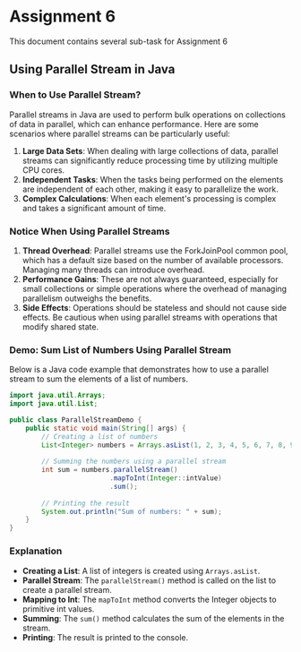# Assignment 6
This document contains several sub-task for Assignment 6

## Using Parallel Stream in Java

### When to Use Parallel Stream?

Parallel streams in Java are used to perform bulk operations on collections of data in parallel, which can enhance performance. Here are some scenarios where parallel streams can be particularly useful:

1. **Large Data Sets**: When dealing with large collections of data, parallel streams can significantly reduce processing time by utilizing multiple CPU cores.
2. **Independent Tasks**: When the tasks being performed on the elements are independent of each other, making it easy to parallelize the work.
3. **Complex Calculations**: When each element's processing is complex and takes a significant amount of time.

### Notice When Using Parallel Streams

1. **Thread Overhead**: Parallel streams use the ForkJoinPool common pool, which has a default size based on the number of available processors. Managing many threads can introduce overhead.
2. **Performance Gains**: These are not always guaranteed, especially for small collections or simple operations where the overhead of managing parallelism outweighs the benefits.
3. **Side Effects**: Operations should be stateless and should not cause side effects. Be cautious when using parallel streams with operations that modify shared state.

### Demo: Sum List of Numbers Using Parallel Stream

Below is a Java code example that demonstrates how to use a parallel stream to sum the elements of a list of numbers.

```java
import java.util.Arrays;
import java.util.List;

public class ParallelStreamDemo {
    public static void main(String[] args) {
        // Creating a list of numbers
        List<Integer> numbers = Arrays.asList(1, 2, 3, 4, 5, 6, 7, 8, 9, 10);
        
        // Summing the numbers using a parallel stream
        int sum = numbers.parallelStream()
                         .mapToInt(Integer::intValue)
                         .sum();
        
        // Printing the result
        System.out.println("Sum of numbers: " + sum);
    }
}
```

### Explanation
- **Creating a List**: A list of integers is created using `Arrays.asList`.
- **Parallel Stream**: The `parallelStream()` method is called on the list to create a parallel stream.
- **Mapping to Int**: The `mapToInt` method converts the Integer objects to primitive int values.
- **Summing**: The `sum()` method calculates the sum of the elements in the stream.
- **Printing**: The result is printed to the console.
